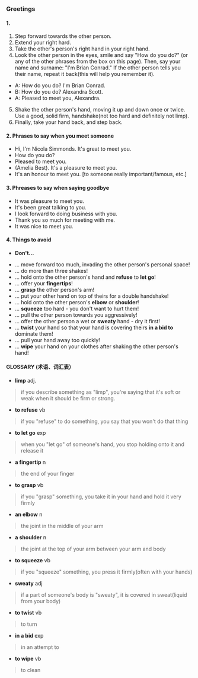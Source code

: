 
### Greetings

#### 1. 
1. Step forward towards the other person.
2. Extend your right hard.
3. Take the other's person's right hand in your right hand.
4. Look the other person in the eyes, smile and say "How do you do?" (or any of the other phrases from the box on this page). 
Then, say your name and surname: "I'm Brian Conrad." If the other person tells you their name, repeat it back(this will help you remember it).
+ A: How do you do? I'm Brian Conrad.
+ B: How do you do? Alexandra Scott.
+ A: Pleased to meet you, Alexandra.
5. Shake the other person's hand, moving it up and down once or twice. Use a good, solid firm, handshake(not too hard and definitely not limp).
6. Finally, take your hand back, and step back.

#### 2. Phrases to say when you meet someone
+ Hi, I'm Nicola Simmonds. It's great to meet you.
+ How do you do?
+ Pleased to meet you.
+ (Amelia Best). It's a pleasure to meet you.
+ It's an honour to meet you. [to someone really important/famous, etc.]

#### 3. Phreases to say when saying goodbye
+ It was pleasure to meet you.
+ It's been great talking to you.
+ I look forward to doing business with you.
+ Thank you so much for meeting with me.
+ It was nice to meet you.

#### 4. Things to avoid
- **Don't...**
+ ... move forward too much, invading the other person's personal space!
+ ... do more than three shakes! 
+ ... hold onto the other person's hand and **refuse** to **let go**!
+ ... offer your **fingertips**!
+ ... **grasp** the other person's arm!
+ ... put your other hand on top of theirs for a double handshake!
+ ... hold onto the other person's **elbow** or **shoulder**!
+ ... **squeeze** too hard - you don't want to hurt them!
+ ... pull the other person towards you aggressively!
+ ... offer the other person a wet or **sweaty** hand - dry it first!
+ ... **twist** your hand so that your hand is covering theirs **in a bid to** dominate them!
+ ... pull your hand away too quickly!
+ ... **wipe** your hand on your clothes after shaking the other person's hand!
#### GLOSSARY (术语、词汇表）

- **limp** adj. 
>if you describe something as "limp", you're saying that it's soft or weak when it should be firm or strong.
- **to refuse** vb 
>if you "refuse" to do something, you say that you won't do that thing
- **to let go** exp
>when you "let go" of someone's hand, you stop holding onto it and release it
- **a fingertip** n
>the end of your finger
- **to grasp** vb
>if you "grasp" something, you take it in your hand and hold it very firmly
- **an elbow** n
>the joint in the middle of your arm
- **a shoulder** n
>the joint at the top of your arm between your arm and body
- **to squeeze** vb
>if you "squeeze" something, you press it firmly(often with your hands)
- **sweaty** adj
>if a part of someone's body is "sweaty", it is covered in sweat(liquid from your body)
- **to twist** vb
>to turn
- **in a bid** exp
>in an attempt to
- **to wipe** vb
>to clean
